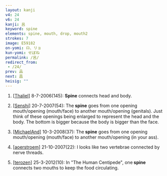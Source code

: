 ```yaml
---
layout: kanji
v4: 24
v6: 24
kanji: 呂
keyword: spine
elements: spine, mouth, drop, mouth2
strokes: 7
image: E59182
on-yomi: ロ、リョ
kun-yomi: せぼね
permalink: /呂/
redirect_from:
 - /24/
prev: 品
next: 昌
heisig: ""
---
```


1) [<a href="http://kanji.koohii.com/profile/Thaliel">Thaliel</a>] 8-7-2006(145): <strong>Spine</strong> connects head and body.

2) [<a href="http://kanji.koohii.com/profile/Senshi">Senshi</a>] 20-7-2007(54): The<strong> spine</strong> goes from one opening mouth/opening (mouth/face) to another mouth/opening (genitals). Just think of these openings being enlarged to represent the head and the body. The bottom is bigger because the body is bigger than the face.

3) [<a href="http://kanji.koohii.com/profile/MichaelAnd">MichaelAnd</a>] 10-3-2008(37): The<strong> spine</strong> goes from one opening mouth/opening (mouth/face) to another mouth/opening (in your ass).

4) [<a href="http://kanji.koohii.com/profile/aoerstroem">aoerstroem</a>] 21-10-2007(22): I looks like two vertebrae connected by nerve threads.

5) [<a href="http://kanji.koohii.com/profile/terozen">terozen</a>] 25-3-2012(10): In &quot;The Human Centipede&quot;, one<strong> spine</strong> connects two mouths to keep the food circulating.

